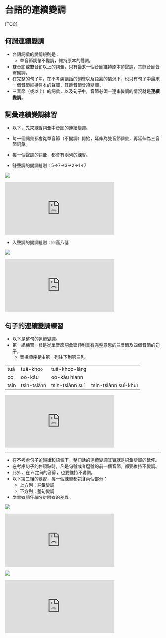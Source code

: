 # 台語的連續變調
[TOC]
## 何謂連續變調
* 台語詞彙的變調規則是：
    * 單音節詞彙不變調，維持原本的聲調。
* 雙音節或雙音節以上的詞彙，只有最末一個音節維持原本的聲調，其餘音節皆需變調。
* 在完整的句子中，在不考慮講話的韻律以及語氣的情況下，也只有句子中最末一個音節維持原本的聲調，其餘音節皆須變調。
* 三音節（或以上）的詞彙，以及句子中，音節必須一連串變調的情況就是**連續變調**。


## 詞彙連續變調練習
* 以下，先來練習詞彙中音節的連續變調。
* 每一個詞彙都會從單音節（不變調）開始，延伸為雙音節詞彙，再延伸為三音節詞彙。
* 每一個聲調的詞彙，都會有兩列的練習。
 
* 舒聲調的變調規則：5&rarr;7&rarr;3&rarr;2&rarr;1&rarr;7

![](https://i.imgur.com/ykvCnkL.png)

<iframe width="70%" height="170" src="https://clyp.it/jfigr240/widget" frameborder="0"></iframe>

* 入聲調的變調規則：四高八低

![](https://i.imgur.com/cEjAGD1.png)

<iframe width="70%" height="170" src="https://clyp.it/jp5jll0d/widget" frameborder="0"></iframe>

## 句子的連續變調練習
* 以下是整句的連續變調。
* 第一組練習一樣是從單音節詞彙延伸到具有完整意思的三音節及四個音節的句子。
    * 音檔順序是由第一列往下到第三列。

|      |             |                 |                      |
| ---- | ----------- | --------------- | -------------------- |
| tuā  | tuā-khoo    | tuā-khoo-lâng   |                      |
| oo   | oo-káu      | oo-káu hiann    |                      |
| tsin | tsin-tsiànn | tsin-tsiànn suí | tsin-tsiànn suí-khuì |

<iframe width="70%" height="170" src="https://clyp.it/uzzrmnzn/widget" frameborder="0"></iframe>

---

* 在不考慮句子的韻律和語氣下，整句話的連續變調其實就是詞彙變調的延伸。
* 在考慮句子的停頓點時，凡是句號或者逗號的前一個音節，都要維持不變調。
* 此外，在 ê 之前的音節，也要維持不變調。
* 以下第二組的練習，每一個練習都包含兩個部分：
    * 上方列：詞彙變調
    * 下方列：整句變調
* 學習者請仔細分辨兩者的差異。

![](https://i.imgur.com/ZHkXbCK.png)

<iframe width="70%" height="170" src="https://clyp.it/yh1l20u5/widget" frameborder="0"></iframe>

<p>

![](https://i.imgur.com/vQBXToj.png)

<iframe width="70%" height="170" src="https://clyp.it/1q54mj4t/widget" frameborder="0"></iframe>






